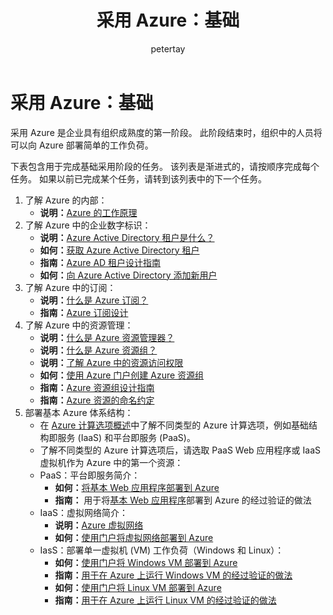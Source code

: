 ﻿---
title: 采用 Azure：基础
description: 说明企业采用 Azure 所需的基线知识级别
author: petertay
ms.openlocfilehash: e9421b610e4eb07a3ed37bca56e513b0689484ef
ms.sourcegitcommit: 9ba82cf84cee06ccba398ec04c51dab0e1ca8974
ms.translationtype: HT
ms.contentlocale: zh-CN
ms.lasthandoff: 02/13/2018
ms.locfileid: "29183933"
---
# <a name="adopting-azure-foundational"></a>采用 Azure：基础

采用 Azure 是企业具有组织成熟度的第一阶段。 此阶段结束时，组织中的人员将可以向 Azure 部署简单的工作负荷。

下表包含用于完成基础采用阶段的任务。 该列表是渐进式的，请按顺序完成每个任务。 如果以前已完成某个任务，请转到该列表中的下一个任务。 

1. 了解 Azure 的内部：
    - **说明：**[Azure 的工作原理](azure-explainer.md)
2. 了解 Azure 中的企业数字标识：
    - **说明：**[Azure Active Directory 租户是什么？](tenant-explainer.md)
    - **如何：**[获取 Azure Active Directory 租户](/azure/active-directory/develop/active-directory-howto-tenant?toc=/azure/architecture/cloud-adoption-guide/toc.json)
    - **指南：**[Azure AD 租户设计指南](tenant.md)
    - **如何：**[向 Azure Active Directory 添加新用户](/azure/active-directory/add-users-azure-active-directory?toc=/azure/architecture/cloud-adoption-guide/toc.json)    
3. 了解 Azure 中的订阅：
    - **说明：**[什么是 Azure 订阅？](subscription-explainer.md)
    - **指南：**[Azure 订阅设计](subscription.md)
4. 了解 Azure 中的资源管理： 
    - **说明：**[什么是 Azure 资源管理器？](resource-manager-explainer.md)
    - **说明：**[什么是 Azure 资源组？](resource-group-explainer.md)
    - **说明：**[了解 Azure 中的资源访问权限](/azure/active-directory/active-directory-understanding-resource-access?toc=/azure/architecture/cloud-adoption-guide/toc.json)
    - **如何：**[使用 Azure 门户创建 Azure 资源组](/azure/azure-resource-manager/resource-group-portal?toc=/azure/architecture/cloud-adoption-guide/toc.json)
    - **指南：**[Azure 资源组设计指南](resource-group.md)
    - **指南：**[Azure 资源的命名约定](/azure/architecture/best-practices/naming-conventions?toc=/azure/architecture/cloud-adoption-guide/toc.json)
5. 部署基本 Azure 体系结构：
    - 在 [Azure 计算选项概述](/azure/architecture/guide/technology-choices/compute-overview?toc=/azure/architecture/cloud-adoption-guide/toc.json)中了解不同类型的 Azure 计算选项，例如基础结构即服务 (IaaS) 和平台即服务 (PaaS)。
    - 了解不同类型的 Azure 计算选项后，请选取 PaaS Web 应用程序或 IaaS 虚拟机作为 Azure 中的第一个资源：
    - PaaS：平台即服务简介：
        - **如何：**[将基本 Web 应用程序部署到 Azure](/azure/app-service/app-service-web-overview?toc=/azure/architecture/cloud-adoption-guide/toc.json)
        - **指南：** 用于将[基本 Web 应用程序](/azure/architecture/reference-architectures/app-service-web-app/basic-web-app?toc=/azure/architecture/cloud-adoption-guide/toc.json)部署到 Azure 的经过验证的做法
    - IaaS：虚拟网络简介：
        - **说明：**[Azure 虚拟网络](/azure/virtual-network/virtual-networks-overview?toc=/azure/architecture/cloud-adoption-guide/toc.json)
        - **如何：**[使用门户将虚拟网络部署到 Azure](/azure/virtual-network/virtual-networks-create-vnet-arm-pportal?toc=/azure/architecture/cloud-adoption-guide/toc.json)
    - IasS：部署单一虚拟机 (VM) 工作负荷（Windows 和 Linux）：
        - **如何：**[使用门户将 Windows VM 部署到 Azure](/azure/virtual-machines/windows/quick-create-portal?toc=/azure/architecture/cloud-adoption-guide/toc.json)
        - **指南：**[用于在 Azure 上运行 Windows VM 的经过验证的做法](/azure/architecture/reference-architectures/virtual-machines-windows/single-vm?toc=/azure/architecture/cloud-adoption-guide/toc.json)
        - **如何：**[使用门户将 Linux VM 部署到 Azure](/azure/virtual-machines/linux/quick-create-portal?toc=/azure/architecture/cloud-adoption-guide/toc.json)
        - **指南：**[用于在 Azure 上运行 Linux VM 的经过验证的做法](/azure/architecture/reference-architectures/virtual-machines-linux/single-vm?toc=/azure/architecture/cloud-adoption-guide/toc.json)
